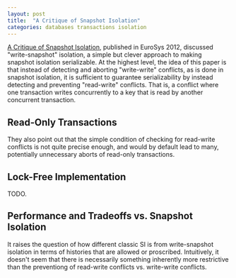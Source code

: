 ```yaml
---
layout: post
title:  "A Critique of Snapshot Isolation"
categories: databases transactions isolation
---
```


[A Critique of Snapshot Isolation](https://arxiv.org/abs/2405.18393), published in EuroSys 2012, discussed "write-snapshot" isolation, a simple but clever approach to making snapshot isolation serializable. At the highest level, the idea of this paper is that instead of detecting and aborting "write-write" conflicts, as is done in snapshot isolation, it is sufficient to guarantee serializability by instead detecting and preventing "read-write" conflicts. That is, a conflict where one transaction writes concurrently to a key that is read by another concurrent transaction.

## Read-Only Transactions

They also point out that the simple condition of checking for read-write conflicts is not quite precise enough, and would by default lead to many, potentially unnecessary aborts of read-only transactions.

## Lock-Free Implementation

TODO.



## Performance and Tradeoffs vs. Snapshot Isolation 

It raises the question of how different classic SI is from write-snapshot isolation in terms of histories that are allowed or proscribed. Intuitively, it doesn't seem that there is necessarily something inherently more restrictive than the preventiong of read-write conflicts vs. write-write conflicts. 